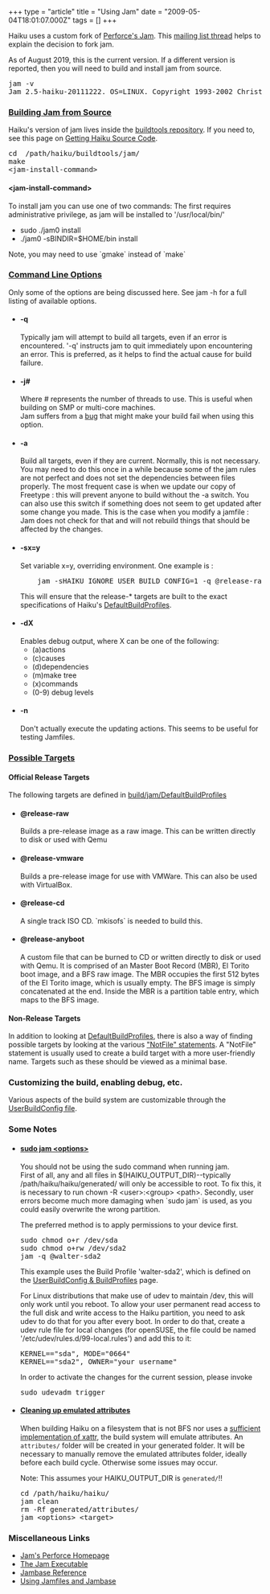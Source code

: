 +++
type = "article"
title = "Using Jam"
date = "2009-05-04T18:01:07.000Z"
tags = []
+++

<p>
Haiku uses a custom fork of <a href="http://www.perforce.com/jam/jam.html">Perforce's Jam</a>. This <a href="https://www.freelists.org/post/haiku/New-Build-System"> mailing list thread</a> helps to explain the decision to fork jam.
</p>
As of August 2019, this is the current version. If a different version is reported, then you will need to build and install jam from source. 
<pre class="terminal">
jam -v
Jam 2.5-haiku-20111222. OS=LINUX. Copyright 1993-2002 Christopher Seiwald.
</pre>
<a name="build_jam"></a>
<h3><a href="#build_jam">Building Jam from Source</a></h3>
Haiku's version of jam lives inside the <a href="https://cgit.haiku-os.org/buildtools/">buildtools repository</a>. If you need to, see this page on <a href="/guides/building/get-source-git">Getting Haiku Source Code</a>.
<pre class="terminal">
cd  /path/haiku/buildtools/jam/
make
&lt;jam-install-command&gt;
</pre>
<h4>&lt;jam-install-command&gt;</h4>
To install jam you can use one of two commands:
The first requires administrative privilege, as jam will be installed to '/usr/local/bin/'
<ul>
<li><span class="cli">sudo ./jam0 install</span></li>
<li><span class="cli">./jam0 -sBINDIR=$HOME/bin install</span></li>
</ul>
Note, you may need to use `gmake` instead of `make`

<a name="jam_options"></a>
<h3><a href="#jam_options">Command Line Options</a></h3>
Only some of the options are being discussed here. See <span class="cli">jam -h</span> for a full listing of available options.
<ul>
<li><h4>-q</h4>
Typically jam will attempt to build all targets, even if an error is encountered.  '-q' instructs jam to quit immediately upon encountering an error. This is preferred, as it helps to find the actual cause for build failure.
</li>
<li><h4>-j#</h4>
Where # represents the number of threads to use. This is useful when building on SMP or multi-core machines.
<div class="alert alert-warning">Jam suffers from a <a href="https://dev.haiku-os.org/ticket/4091">bug</a> that might make your build fail when using this option.</div> 
</li>
<li><h4>-a</h4>
Build all targets, even if they are current. Normally, this is not necessary.
You may need to do this once in a while because some of the jam rules are not perfect and does not set the dependencies between files properly. The most frequent case is when we update our copy of Freetype : this will prevent anyone to build without the -a switch.
You can also use this switch if something does not seem to get updated after some change you made. This is the case when you modify a jamfile : Jam does not check for that and will not rebuild things that should be affected by the changes.
</li>
<li><h4>-sx=y</h4>
Set variable x=y, overriding environment. One example is :
<pre class="terminal">
    jam -sHAIKU_IGNORE_USER_BUILD_CONFIG=1 -q @release-raw
</pre>
This will ensure that the release-* targets are built to the exact specifications of Haiku's <a href="https://cgit.haiku-os.org/haiku/tree/build/jam/DefaultBuildProfiles">DefaultBuildProfiles</a>.
</li>
<li><h4>-dX</h4>
Enables debug output, where X can be one of the following:
<ul>
<li>(a)actions</li>
<li>(c)causes</li>
<li>(d)dependencies</li>
<li>(m)make tree</li>
<li>(x)commands</li>
<li>(0-9) debug levels</li>
</ul>
</li>
<li><h4>-n</h4>
Don't actually execute the updating actions. This seems to be useful for testing Jamfiles.
</li>
</ul>

<a name="jam_targets"></a>
<h3><a href="#jam_targets">Possible Targets</a></h3>

<h4>Official Release Targets</h4>
<p>The following targets are defined in <a href="https://cgit.haiku-os.org/haiku/tree/build/jam/DefaultBuildProfiles">build/jam/DefaultBuildProfiles</a></p>
<ul>
<li><h4>@release-raw</h4>
Builds a pre-release image as a raw image. This can be written directly to disk or used with Qemu
</li>
<li><h4>@release-vmware</h4>
Builds a pre-release image for use with VMWare. This can also be used with VirtualBox.
</li>
<li><h4>@release-cd</h4>
A single track ISO CD. `mkisofs` is needed to build this. 
</li>
<li><h4>@release-anyboot</h4>
A custom file that can be burned to CD or written directly to disk or used with Qemu.
It is comprised of an Master Boot Record (MBR), El Torito boot image, and a BFS raw image.
The MBR occupies the first 512 bytes of the El Torito image, which is usually empty.
The BFS image is simply concatenated at the end. Inside the MBR is a partition table entry, which maps to the BFS image.
</li>
</ul>
<h4>Non-Release Targets</h4>
<p>In addition to looking at <a href="https://cgit.haiku-os.org/haiku/tree/build/jam/DefaultBuildProfiles">DefaultBuildProfiles</a>, there is also a way of finding possible targets by looking at the various <a href="http://grok.bikemonkey.org/source/search?q=NotFile&defs=&refs=&path=%2Fbuild%2Fjam&hist=&project=haiku">"NotFile" statements</a>. A "NotFile" statement is usually used to create a build target with a more user-friendly name. Targets such as these should be viewed as a minimal base.</p>

<h3>Customizing the build, enabling debug, etc.</h3>

<p>Various aspects of the build system are customizable through the <a href="/guides/building/userbuildconfig">UserBuildConfig file</a>.</p>

<h3>Some Notes</h3>
<ul>
<a name="sudo_jam"></a>
<li><h4><a href="#sudo_jam">sudo jam &lt;options&gt;</a></h4>
<p>
<div class="alert alert-warning">You should not be using the sudo command when running jam.</div> 
First of all, any and all files in $(HAIKU_OUTPUT_DIR)--typically /path/haiku/haiku/generated/ will only be accessible to root. To fix this, it is necessary to run <span class="cli">chown -R &lt;user&gt;:&lt;group&gt; &lt;path&gt;</span>. Secondly, user errors become much more damaging when `sudo jam` is used, as you could easily overwrite the wrong partition.</p>
<p>The preferred method is to apply permissions to your device first.</p>
<pre class="terminal">
sudo chmod o+r /dev/sda
sudo chmod o+rw /dev/sda2
jam -q @walter-sda2
</pre>
This example uses the Build Profile 'walter-sda2', which is defined on the <a href="/guides/building/userbuildconfig#sample">UserBuildConfig &amp; BuildProfiles</a> page.

For Linux distributions that make use of udev to maintain /dev, this will only work until you reboot. To allow your user permanent read access to the full disk and write access to the Haiku partition, you need to ask udev to do that for you after every boot. In order to do that, create a udev rule file for local changes (for openSUSE, the file could be named '/etc/udev/rules.d/99-local.rules') and add this to it:
<pre class="terminal">
KERNEL=="sda", MODE="0664"
KERNEL=="sda2", OWNER="your_username"
</pre>
In order to activate the changes for the current session, please invoke <pre class="terminal">sudo udevadm trigger</pre>
</p>
</li>
<a name="emulated_attributes"></a>
<li><h4><a href="#emulated_attributes">Cleaning up emulated attributes</a></h4>
When building Haiku on a filesystem that is not BFS nor uses a <a href="/guides/building/configure/use-xattr">sufficient implementation of xattr</a>, the build system will emulate attributes. An <code>attributes/</code> folder will be created in your generated folder. It will be necessary to manually remove the emulated attributes folder, ideally before each build cycle. Otherwise some issues may occur.

Note: This assumes your HAIKU_OUTPUT_DIR is <code>generated/</code>!!
<pre class="terminal">
cd /path/haiku/haiku/
jam clean
rm -Rf generated/attributes/
jam &lt;options&gt; &lt;target&gt;
</pre>
</li>
</ul>

<h3>Miscellaneous Links</h3>
<ul>
<li class="icon-document">
<a href="http://www.perforce.com/jam/jam.html">Jam's Perforce Homepage</a>
</li>
<li class="icon-document">
<a href="https://cgit.haiku-os.org/buildtools/plain/jam/Jam.html">The Jam Executable</a>
</li>
<li class="icon-document">
<a href="https://cgit.haiku-os.org/buildtools/plain/jam/Jambase.html">Jambase Reference</a>
</li>
<li class="icon-document">
<a href="https://cgit.haiku-os.org/buildtools/plain/jam/Jamfile.html">Using Jamfiles and Jambase</a>
</li>
</ul> 
